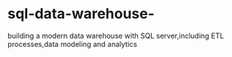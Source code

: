 # sql-data-warehouse-
building a modern data warehouse with SQL server,including ETL processes,data modeling and analytics 
